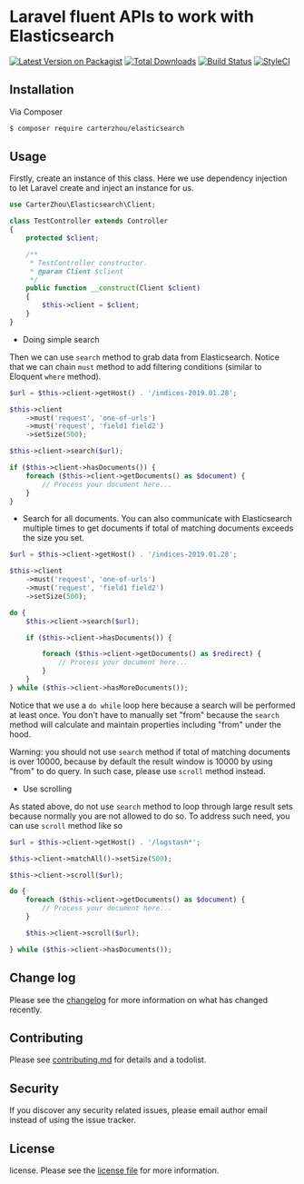 # Laravel fluent APIs to work with Elasticsearch

[![Latest Version on Packagist][ico-version]][link-packagist]
[![Total Downloads][ico-downloads]][link-downloads]
[![Build Status][ico-travis]][link-travis]
[![StyleCI][ico-styleci]][link-styleci]

## Installation

Via Composer

``` bash
$ composer require carterzhou/elasticsearch
```

## Usage

Firstly, create an instance of this class. Here we use dependency injection to let Laravel create and inject an instance for us.

```php
use CarterZhou\Elasticsearch\Client;

class TestController extends Controller
{
    protected $client;

    /**
     * TestController constructor.
     * @param Client $client
     */
    public function __construct(Client $client)
    {
        $this->client = $client;
    }
}
```
- Doing simple search

Then we can use ```search``` method to grab data from Elasticsearch. Notice that we can chain ```must``` method to add filtering conditions (similar to Eloquent ```where``` method).

```php
$url = $this->client->getHost() . '/indices-2019.01.28';

$this->client
    ->must('request', 'one-of-urls')
    ->must('request', 'field1 field2')
    ->setSize(500);

$this->client->search($url);

if ($this->client->hasDocuments()) {
    foreach ($this->client->getDocuments() as $document) {
        // Process your document here...
    }
}
```

- Search for all documents. You can also communicate with Elasticsearch multiple times to get documents if total of matching documents exceeds the size you set.

```php
$url = $this->client->getHost() . '/indices-2019.01.28';

$this->client
    ->must('request', 'one-of-urls')
    ->must('request', 'field1 field2')
    ->setSize(500);

do {
    $this->client->search($url);

    if ($this->client->hasDocuments()) {

        foreach ($this->client->getDocuments() as $redirect) {
            // Process your document here...
        }
    }
} while ($this->client->hasMoreDocuments());
```

Notice that we use a ```do while``` loop here because a search will be performed at least once. You don't have to manually set "from" because the ```search``` method will calculate and maintain properties including "from" under the hood.

Warning: you should not use ```search``` method if total of matching documents is over 10000, because by default the result window is 10000 by using "from" to do query. In such case, please use ```scroll``` method instead.

- Use scrolling

As stated above, do not use ```search``` method to loop through large result sets because normally you are not allowed to do so. To address such need, you can use ```scroll``` method like so

```php
$url = $this->client->getHost() . '/logstash*';

$this->client->matchAll()->setSize(500);

$this->client->scroll($url);

do {
    foreach ($this->client->getDocuments() as $document) {
        // Process your document here...
    }

    $this->client->scroll($url);

} while ($this->client->hasDocuments());
```

## Change log

Please see the [changelog](changelog.md) for more information on what has changed recently.

## Contributing

Please see [contributing.md](contributing.md) for details and a todolist.

## Security

If you discover any security related issues, please email author email instead of using the issue tracker.

## License

license. Please see the [license file](license.md) for more information.

[ico-version]: https://img.shields.io/packagist/v/carterzhou/elasticsearch.svg?style=flat-square
[ico-downloads]: https://img.shields.io/packagist/dt/carterzhou/elasticsearch.svg?style=flat-square
[ico-travis]: https://img.shields.io/travis/carterzhou/elasticsearch/master.svg?style=flat-square
[ico-styleci]: https://styleci.io/repos/12345678/shield

[link-packagist]: https://packagist.org/packages/carterzhou/elasticsearch
[link-downloads]: https://packagist.org/packages/carterzhou/elasticsearch
[link-travis]: https://travis-ci.org/carterzhou/elasticsearch
[link-styleci]: https://styleci.io/repos/12345678
[link-author]: https://github.com/carterzhou
[link-contributors]: ../../contributors
